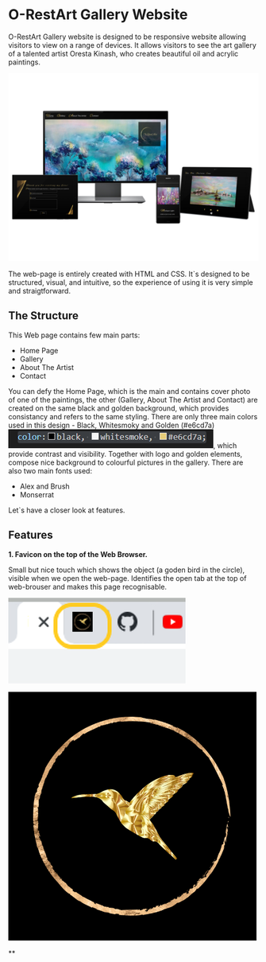 <h1>O-RestArt Gallery Website</h1>
<p> O-RestArt Gallery website is designed to be responsive website allowing visitors to view on a range of devices. It allows visitors to see the art gallery of a talented artist Oresta Kinash, who creates beautiful oil and acrylic paintings.
  
![Title](assets/images/decor/multiple-device-mockup.png) 
  
 The web-page is entirely created with HTML and CSS. It`s designed to be structured, visual, and intuitive, so the experience of using it is very simple and straigtforward.
  
  ## The Structure
  
 This Web page contains few main parts: 
  - Home Page
  - Gallery
  - About The Artist
  - Contact
  
  You can defy the Home Page, which is the main and contains cover photo of one of the paintings, the other (Gallery, About The Artist and Contact) are created on the same black and golden background, which provides consistancy and refers to the same styling. 
  There are only three main colors used in this design - Black, Whitesmoky and Golden (#e6cd7a) ![colours](colours.PNG), which provide contrast and visibility. Together with logo and golden elements, compose nice background to colourful pictures in the gallery. 
  There are also two main fonts used: 
  - Alex and Brush
  - Monserrat
  
 Let`s have a closer look at features.
  
 ## Features
  
  **1. Favicon on the top of the Web Browser.** 
  
 Small but nice touch which shows the object (a goden bird in the circle), visible when we open the web-page. Identifies the open tab at the top of web-brouser and makes this page recognisable. 
  
 ![favicon](favicon.PNG)
  
  ![golden-bird](assets/images/decor/logo-bird.png) 
  
  
  
  **
  
  
  
  
 
  

